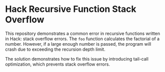 # Hack Recursive Function Stack Overflow

This repository demonstrates a common error in recursive functions written in Hack: stack overflow errors.  The `foo` function calculates the factorial of a number. However, if a large enough number is passed, the program will crash due to exceeding the recursion depth limit.

The solution demonstrates how to fix this issue by introducing tail-call optimization, which prevents stack overflow errors.